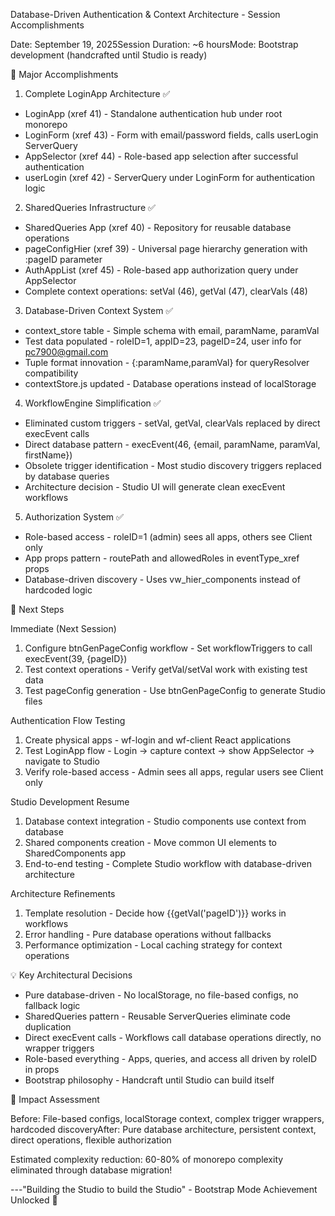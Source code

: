 Database-Driven Authentication & Context Architecture - Session Accomplishments

  Date: September 19, 2025Session Duration: ~6 hoursMode: Bootstrap development (handcrafted until Studio is ready)

  🎯 Major Accomplishments

  1. Complete LoginApp Architecture ✅

  - LoginApp (xref 41) - Standalone authentication hub under root monorepo
  - LoginForm (xref 43) - Form with email/password fields, calls userLogin ServerQuery
  - AppSelector (xref 44) - Role-based app selection after successful authentication
  - userLogin (xref 42) - ServerQuery under LoginForm for authentication logic

  2. SharedQueries Infrastructure ✅

  - SharedQueries App (xref 40) - Repository for reusable database operations
  - pageConfigHier (xref 39) - Universal page hierarchy generation with :pageID parameter
  - AuthAppList (xref 45) - Role-based app authorization query under AppSelector
  - Complete context operations: setVal (46), getVal (47), clearVals (48)

  3. Database-Driven Context System ✅

  - context_store table - Simple schema with email, paramName, paramVal
  - Test data populated - roleID=1, appID=23, pageID=24, user info for pc7900@gmail.com
  - Tuple format innovation - {:paramName,paramVal} for queryResolver compatibility
  - contextStore.js updated - Database operations instead of localStorage

  4. WorkflowEngine Simplification ✅

  - Eliminated custom triggers - setVal, getVal, clearVals replaced by direct execEvent calls
  - Direct database pattern - execEvent(46, {email, paramName, paramVal, firstName})
  - Obsolete trigger identification - Most studio discovery triggers replaced by database queries
  - Architecture decision - Studio UI will generate clean execEvent workflows

  5. Authorization System ✅

  - Role-based access - roleID=1 (admin) sees all apps, others see Client only
  - App props pattern - routePath and allowedRoles in eventType_xref props
  - Database-driven discovery - Uses vw_hier_components instead of hardcoded logic

  🚀 Next Steps

  Immediate (Next Session)

  1. Configure btnGenPageConfig workflow - Set workflowTriggers to call execEvent(39, {pageID})
  2. Test context operations - Verify getVal/setVal work with existing test data
  3. Test pageConfig generation - Use btnGenPageConfig to generate Studio files

  Authentication Flow Testing

  1. Create physical apps - wf-login and wf-client React applications
  2. Test LoginApp flow - Login → capture context → show AppSelector → navigate to Studio
  3. Verify role-based access - Admin sees all apps, regular users see Client only

  Studio Development Resume

  1. Database context integration - Studio components use context from database
  2. Shared components creation - Move common UI elements to SharedComponents app
  3. End-to-end testing - Complete Studio workflow with database-driven architecture

  Architecture Refinements

  1. Template resolution - Decide how {{getVal('pageID')}} works in workflows
  2. Error handling - Pure database operations without fallbacks
  3. Performance optimization - Local caching strategy for context operations

  💡 Key Architectural Decisions

  - Pure database-driven - No localStorage, no file-based configs, no fallback logic
  - SharedQueries pattern - Reusable ServerQueries eliminate code duplication
  - Direct execEvent calls - Workflows call database operations directly, no wrapper triggers
  - Role-based everything - Apps, queries, and access all driven by roleID in props
  - Bootstrap philosophy - Handcraft until Studio can build itself

  🎉 Impact Assessment

  Before: File-based configs, localStorage context, complex trigger wrappers, hardcoded discoveryAfter: Pure database architecture, persistent context, direct operations, flexible
  authorization

  Estimated complexity reduction: 60-80% of monorepo complexity eliminated through database migration!

  ---"Building the Studio to build the Studio" - Bootstrap Mode Achievement Unlocked 🚀